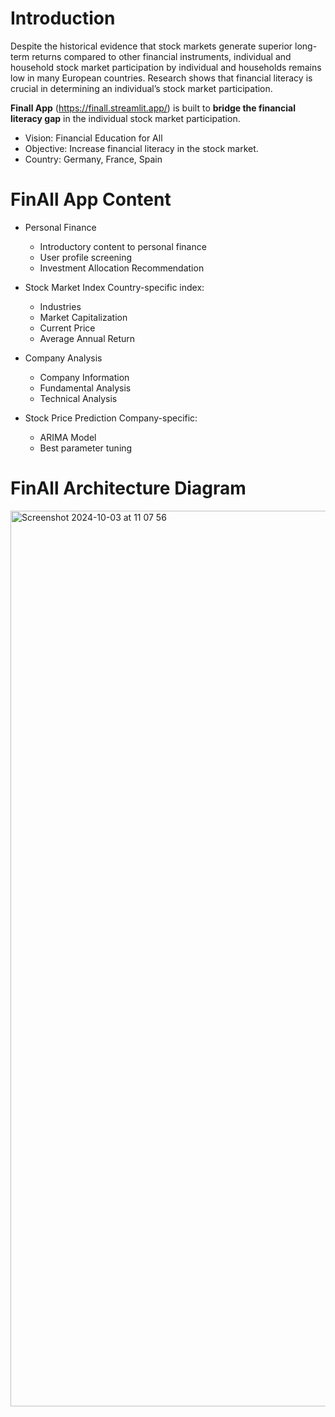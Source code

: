 # Introduction
Despite the historical evidence that stock markets generate superior long-term returns compared to other financial instruments, individual and household stock market participation by individual and households remains low in many European countries.
Research shows that financial literacy is crucial in determining an individual’s stock market participation.

**Finall App** (https://finall.streamlit.app/) is built to **bridge the financial literacy gap** in the individual stock market participation.

- Vision: Financial Education for All
- Objective: Increase financial literacy in the stock market.
- Country: Germany, France, Spain

# FinAll App Content
- Personal Finance
  - Introductory content to personal finance
  - User profile screening
  - Investment Allocation Recommendation
   
- Stock Market Index
  Country-specific index:
  - Industries
  - Market Capitalization
  - Current Price
  - Average Annual Return

- Company Analysis
  - Company Information
  - Fundamental Analysis
  - Technical Analysis
    
- Stock Price Prediction
  Company-specific:
  - ARIMA Model
  - Best parameter tuning
  
# FinAll Architecture Diagram

<img width="1433" alt="Screenshot 2024-10-03 at 11 07 56" src="https://github.com/user-attachments/assets/3951724a-7f9b-4557-b0e4-7762bcd43cab">
